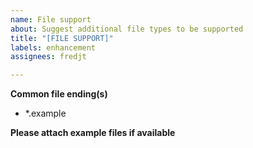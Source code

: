 ```yaml
---
name: File support
about: Suggest additional file types to be supported
title: "[FILE SUPPORT]"
labels: enhancement
assignees: fredjt

---
```


**Common file ending(s)**
<ul>
<li>*.example</li>
</ul>

**Please attach example files if available**
